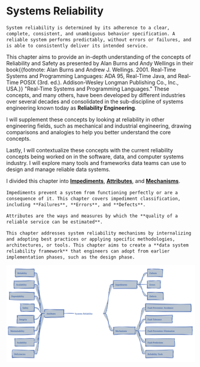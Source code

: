 # Systems Reliability

```admonish tip title="Defining System Reliability"
System reliability is determined by its adherence to a clear, complete, consistent, and unambiguous behavior specification. A reliable system performs predictably, without errors or failures, and is able to consistently deliver its intended service.
```

This chapter aims to provide an in-depth understanding of the concepts of Reliability and Safety as presented by Alan Burns and Andy Wellings in their book{{footnote: Alan Burns and Andrew J. Wellings. 2001. Real-Time Systems and Programming Languages: ADA 95, Real-Time Java, and Real-Time POSIX (3rd. ed.). Addison-Wesley Longman Publishing Co., Inc., USA.}} "Real-Time Systems and Programming Languages." These concepts, and many others, have been developed by different industries over several decades and consolidated in the sub-discipline of systems engineering known today as **Reliability Engineering**.

I will supplement these concepts by looking at reliability in other engineering fields, such as mechanical and industrial engineering, drawing comparisons and analogies to help you better understand the core concepts.

Lastly, I will contextualize these concepts with the current reliability concepts being worked on in the software, data, and computer systems industry. I will explore many tools and frameworks data teams can use to design and manage reliable data systems.

I divided this chapter into [**Impediments**](./systems-reliability/impediments.md), [**Attributes**](./systems-reliability/attributes.md), and [**Mechanisms**](./systems-reliability/mechanisms.md).

```admonish tldr title="Impediments"
Impediments prevent a system from functioning perfectly or are a consequence of it. This chapter covers impediment classification, including **Failures**, **Errors**, and **Defects**.
```

```admonish tldr title="Attributes"
Attributes are the ways and measures by which the **quality of a reliable service can be estimated**.
```

```admonish tldr title="Mechanisms"
This chapter addresses system reliability mechanisms by internalizing and adopting best practices or applying specific methodologies, architectures, or tools. This chapter aims to create a **data system reliability framework** that engineers can adopt from earlier implementation phases, such as the design phase.
```

<p align="center">
  <img src="../assets/concepts/systems-reliability/concept_v1.svg" alt="Systems Reliability - Concepts">
</p>
